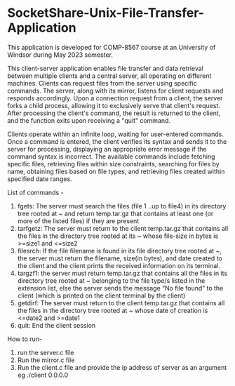 # SocketShare-Unix-File-Transfer-Application
This application is developed for COMP-8567 course at an University of Windsor during May 2023 semester.

This client-server application enables file transfer and data retrieval between multiple clients and a central server, all operating on different machines. Clients can request files from the server using specific commands. The server, along with its mirror, listens for client requests and responds accordingly. Upon a connection request from a client, the server forks a child process, allowing it to exclusively serve that client's request. After processing the client's command, the result is returned to the client, and the function exits upon receiving a "quit" command.

Clients operate within an infinite loop, waiting for user-entered commands. Once a command is entered, the client verifies its syntax and sends it to the server for processing, displaying an appropriate error message if the command syntax is incorrect. The available commands include fetching specific files, retrieving files within size constraints, searching for files by name, obtaining files based on file types, and retrieving files created within specified date ranges.

List of commands - 
1. fgets: The server must search the files (file 1 ..up to file4) in its directory tree rooted at ~ and return temp.tar.gz that contains at least one (or more of the listed files) if they are present 
2. tarfgetz: The server must return to the client temp.tar.gz that contains all the files in the directory tree rooted at its ~ whose file-size in bytes is >=size1 and <=size2 
3. filesrch: If the file filename is found in its file directory tree rooted at ~, the server must return the filename, size(in bytes), and date created to the client and the client prints the received information on its terminal. 
4. targzf1: the server must return temp.tar.gz that contains all the files in its directory tree rooted at ~ belonging to the file type/s listed in the extension list, else the server sends the message “No file found” to the client (which is printed on the client terminal by the client) 
5. getdirf: The server must return to the client temp.tar.gz that contains all the files in the directory tree rooted at ~ whose date of creation is <=date2 and >=date1
6. quit: End the client session

How to run-
1. run the server.c file
2. Run the mirror.c file
3. Run the client.c file and provide the ip address of server as an argument eg ./client 0.0.0.0  
